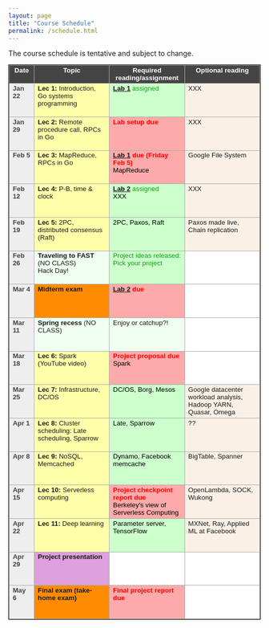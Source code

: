 ```yaml
---
layout: page
title: "Course Schedule"
permalink: /schedule.html
---
```


<style>
table.calendar {
    font-family: arial, helvetica;
    font-size: 10pt;
    empty-cells: show;
    border: 1px solid #000000;
    border-collapse: collapse;
}
table.calendar tr td {
    border: 1px solid #aaaaaa;
}
table.calendar tr {
    vertical-align: top;
    height: 5em;
    background: #ffffff;
}
table.calendar thead tr {
    text-align: center;
    background: #444444;
    color: #ffffff;
    height: auto;
    font-weight: bold;
}
/*.date {
	background: Gainsboro;
}*/
.holiday {
    background: #F0FFF0;
}
.lecture {
    background: #ffffaa;
}
.presentation {
    background: Plum;
}
.exam {
    background: DarkOrange;
}
.important {
    background: #ffaaaa;
}
.nodue {
    background: #ccffcc;
}
.optional {
    background: Linen;
}
.reading {
    color: Black;
}
.deadline {
    background: #ffaaaa;
}
.hwdue {
    color: #ff0000;
	font-weight: bold;
}
.assignment {
    background: #ccffcc;
    color: #0aa00a;
}
.date {
	background: #eeeeee;
    color: #444444;
}
</style>

The course schedule is tentative and subject to change.
<p>
<table class="calendar" cellspacing="0" cellpadding="6" width="100%">
 <thead>
  <tr>
   <td width="10%">Date</td><td width="30%">Topic</td>
   <td width="30%">Required reading/assignment</td><td width="30%">Optional reading</td>
  </tr>
 </thead>

<tr> <!-- week of Jan 20 -->
  <td id="2020-1-22" class="date"><b>Jan 22</b></td>
  <td class="lecture">
	<b>Lec 1:</b> Introduction, <br/> 
		Go systems programming</td>
  <td class="assignment">
	<b><a href="./lab1.html">Lab 1</a></b> assigned</td>
  <td class="optional">XXX</td>
</tr>
<tr> <!-- week of Jan 27 -->
  <td id="2020-1-29" class="date"><b>Jan 29</b></td>
  <td class="lecture">
	<b>Lec 2:</b> Remote procedure call, RPCs in Go</td>
  <td class="deadline">
	<span class="hwdue">Lab setup due</span></td>
  <td class="optional">XXX</td>
</tr>
<tr> <!-- week of Feb 3 -->
  <td id="2020-2-5" class="date"><b>Feb 5</b></td>
  <td class="lecture">
	<b>Lec 3:</b> MapReduce, RPCs in Go</td>
  <td class="deadline">
	<span class="hwdue"><a href="./lab1.html">Lab 1</a> due (Friday Feb 5)</span><br/>
	<span class="reading">MapReduce</span></td>
  <td class="optional">Google File System</td>
</tr>
<tr> <!-- week of Feb 10 -->
  <td id="2020-2-12" class="date"><b>Feb 12</b></td>
  <td class="lecture">
	<b>Lec 4:</b> P-B, time & clock</td>
  <td class="assignment">
	<b><a href="./lab2.html">Lab 2</a></b> assigned<br/>
	<span class="reading">XXX</span></td>
  <td class="optional">XXX</td>
</tr>
<tr> <!-- week of Feb 17 -->
  <td id="2020-2-19" class="date"><b>Feb 19</b></td>
  <td class="lecture">
	<b>Lec 5:</b> 2PC, distributed consensus (Raft)</td>
  <td class="nodue">
	<span class="reading">2PC, Paxos, Raft</span></td>
  <td class="optional">Paxos made live,<br/>
	Chain replication</td>
</tr>
<tr> <!-- week of Feb 24 -->
  <td id="2020-2-26" class="date"><b>Feb 26</b></td>
  <td class="holiday">
	<b>Traveling to FAST</b> (NO CLASS)<br/>
	Hack Day!</td>
  <td class="assignment">
	Project ideas released: Pick your project <br/></td>
  <td></td>
</tr>
<tr> <!-- week of Mar 2 -->
  <td id="2020-3-4" class="date"><b>Mar 4</b></td>
  <td class="exam">
	<b>Midterm exam</b> </td>
  <td class="deadline">
	<span class="hwdue"><a href="./lab2.html">Lab 2</a> due</span></td>
  <td></td>
</tr>
<tr> <!-- week of Mar 9 -->
  <td id="2020-3-11" class="date"><b>Mar 11</b></td>
  <td class="holiday">
	<b>Spring recess</b> (NO CLASS)</td>
  <td class="holiday">Enjoy or catchup?!</td>
  <td></td>
</tr>
<tr> <!-- week of Mar 16 -->
  <td id="2020-3-18" class="date"><b>Mar 18</b></td>
  <td class="lecture">
	<b>Lec 6:</b> Spark (YouTube video)</td>
  <td class="deadline">
	<span class="hwdue">Project proposal due</span><br/>
	<span class="reading">Spark</span></td>
  <td></td>
</tr>
<tr> <!-- week of Mar 23 -->
  <td id="2020-3-25" class="date"><b>Mar 25</b></td>
  <td class="lecture">
	<b>Lec 7:</b> Infrastructure, DC/OS</td>
  <td class="nodue">
	<span class="reading">DC/OS, Borg, Mesos</span></td>
  <td class="optional">Google datacenter workload analysis, Hadoop YARN, Quasar, Omega</td>
</tr>
<tr> <!-- week of Mar 30 -->
  <td id="2020-4-1" class="date"><b>Apr 1</b></td>
  <td class="lecture">
	<b>Lec 8:</b> Cluster scheduling: Late scheduling, Sparrow</td>
  <td class="nodue">
	<span class="reading">Late, Sparrow</span></td>
  <td class="optional">??</td>
</tr>
<tr> <!-- week of Apr 6 -->
  <td id="2020-4-8" class="date"><b>Apr 8</b></td>
  <td class="lecture">
	<b>Lec 9:</b> NoSQL, Memcached</td>
  <td class="nodue">
	<span class="reading">Dynamo, Facebook memcache</span></td>
  <td class="optional">BigTable, Spanner</td>
</tr>
<tr> <!-- week of Apr 13 -->
  <td id="2020-4-15" class="date"><b>Apr 15</b></td>
  <td class="lecture">
	<b>Lec 10:</b> Serverless computing</td>
  <td class="deadline">
	<span class="hwdue">Project checkpoint report due</span><br/>
	<span class="reading">Berkeley's view of Serverless Computing</span></td>
  <td class="optional">OpenLambda, SOCK, Wukong</td>
</tr>
<tr> <!-- week of Apr 20 -->
  <td id="2020-4-22" class="date"><b>Apr 22</b></td>
  <td class="lecture">
	<b>Lec 11:</b> Deep learning</td>
  <td class="nodue">
	<span class="reading">Parameter server, TensorFlow</span></td>
  <td class="optional">MXNet, Ray, Applied ML at Facebook</td>
</tr>
<tr> <!-- week of Apr 27 -->
  <td id="2020-4-29" class="date"><b>Apr 29</b></td>
  <td class="presentation">
	<b>Project presentation</b></td>
  <td></td>
  <td></td>
</tr>
<tr> <!-- week of May 4 -->
  <td id="2020-5-6" class="date"><b>May 6</b></td>
  <td class="exam">
	<b>Final exam (take-home exam)</b></td>
  <td class="deadline">
	<span class="hwdue">Final project report due</span></td>
  <td></td>
</tr>

</table>
